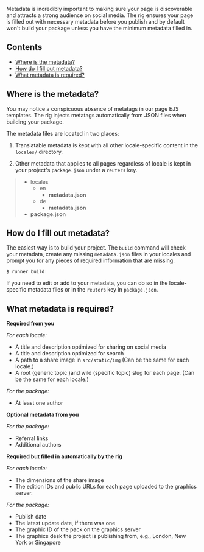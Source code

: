 Metadata is incredibly important to making sure your page is discoverable and attracts a strong audience on social media. The rig ensures your page is filled out with necessary metadata before you publish and by default won't build your package unless you have the minimum metadata filled in.

## Contents

- [Where is the metadata?](#Where-is-the-metadata?)
- [How do I fill out metadata?](#How-do-I-fill-out-metadata?)
- [What metadata is required?](#What-metadata-is-required?)

## Where is the metadata?

You may notice a conspicuous absence of metatags in our page EJS templates. The rig injects metatags automatically from JSON files when building your package.

The metadata files are located in two places:

1. Translatable metadata is kept with all other locale-specific content in the `locales/` directory.

2. Other metadata that applies to all pages regardless of locale is kept in your project's `package.json` under a `reuters` key.

> - locales
>   - en
>     - **metadata.json**
>   - de
>     - **metadata.json**
> - **package.json**


## How do I fill out metadata?

The easiest way is to build your project. The `build` command will check your metadata, create any missing `metadata.json` files in your locales and prompt you for any pieces of required information that are missing.

```
$ runner build
```

If you need to edit or add to your metadata, you can do so in the locale-specific metadata files or in the `reuters` key in `package.json`.

## What metadata is required?

**Required from you**

*For each locale:*
- A title and description optimized for sharing on social media
- A title and description optimized for search
- A path to a share image in `src/static/img` (Can be the same for each locale.)
- A root (generic topic )and wild (specific topic) slug for each page. (Can be the same for each locale.)

*For the package:*
- At least one author

**Optional metadata from you**

*For the package:*
- Referral links
- Additional authors

**Required but filled in automatically by the rig**

*For each locale:*
- The dimensions of the share image
- The edition IDs and public URLs for each page uploaded to the graphics server.

*For the package:*
- Publish date
- The latest update date, if there was one
- The graphic ID of the pack on the graphics server
- The graphics desk the project is publishing from, e.g., London, New York or Singapore
